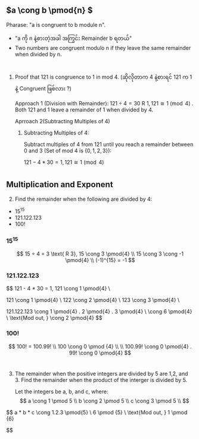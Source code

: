 ## $a \cong b \pmod{n} $

Pharase: "a is congruent to b module n".

- "a ကို n နဲ့စားတဲ့အခါ အကြွင်း Remainder b ရတယ်" 
- Two numbers are congruent modulo n if they leave the same remainder when divided by n.
#
1. Proof that 121 is congruence to 1 in mod 4. (ဆိုလိုတာက 4 နဲ့စားရင် 121 က 1 နဲ့ Congruent ဖြစ်လား ?)

    Approach 1 (Division with Remainder): 
    $121 ÷ 4 = 30 \text{ R 1}, 121 \cong 1 \pmod{4}$
    . Both 121 and 1 leave a remainder of 1 when divided by 4.

    Aprroach 2(Subtracting Multiples of 4)

    1. Subtracting Multiples of 4:

        Subtract multiples of 4 from 121 until you reach a remainder between 0 and 3 (Set of mod 4 is $\{0,1,2,3\}$):

        $121 - 4 * 30 = 1, 121 \cong 1 \pmod{4}$

#

## Multiplication and Exponent
2. Find the remainder when the following are divided by 4:
- $15^{15}$
- $121.122.123$
- 100!

### $15^{15}$
$$
15 ÷ 4 = 3 \text{ R 3}, 15 \cong 3 \pmod{4} \\
15 \cong 3 \cong -1 \pmod{4} \\
(-1)^{15} = -1
$$


### $121.122.123$
$$
121 - 4 * 30 = 1, 121 \cong 1 \pmod{4} \\

121 \cong 1 \pmod{4} \\ 
122 \cong 2 \pmod{4} \\
123 \cong 3 \pmod{4} \\

121.122.123 \cong 1 \pmod{4} . 2 \pmod{4} . 3 \pmod{4} \\
\cong 6 \pmod{4} \\
\text{Mod out, } \cong 2 \pmod{4}
$$

### $100!$
$$
100! = 100.99! \\
100 \cong 0 \pmod {4} \\
\\
100.99! \cong 0 \pmod{4} . 99! \cong 0 \pmod{4}
$$

#
3. The remainder when the positive integers are divided by 5 are 1,2, and 3. Find the remainder when the product of the interger is divided by 5.

    Let the integers be a, b, and c, where:
$$
a \cong 1 \pmod 5 \\
b \cong 2 \pmod 5 \\
c \cong 3 \pmod 5 \\
$$

$$
a * b * c \cong 1.2.3 \pmod{5} \\
6 \pmod {5} \\
\text{Mod out, } 1 \pmod {6}

$$
